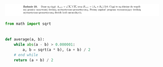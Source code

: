 ![Zadanie 23](../../srt/zbior_zadan/23.png)
```python
from math import sqrt


def average(a, b):
    while abs(a - b) > 0.000001:
        a, b = sqrt(a * b), (a + b) / 2
    # end while
    return (a + b) / 2



```